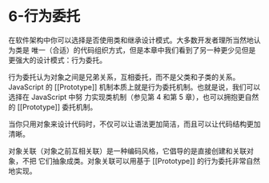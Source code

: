 # 6-行为委托

在软件架构中你可以选择是否使用类和继承设计模式。大多数开发者理所当然地认为类是
唯一（合适）的代码组织方式，但是本章中我们看到了另一种更少见但是更强大的设计模式：行为委托。

行为委托认为对象之间是兄弟关系，互相委托，而不是父类和子类的关系。JavaScript 的
[[Prototype]] 机制本质上就是行为委托机制。也就是说，我们可以选择在 JavaScript 中努
力实现类机制（参见第 4 和第 5 章），也可以拥抱更自然的 [[Prototype]] 委托机制。

当你只用对象来设计代码时，不仅可以让语法更加简洁，而且可以让代码结构更加清晰。

对象关联（对象之前互相关联）是一种编码风格，它倡导的是直接创建和关联对象，不把
它们抽象成类。对象关联可以用基于 [[Prototype]] 的行为委托非常自然地实现。